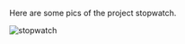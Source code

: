 Here are some pics of the project stopwatch.


![stopwatch](https://github.com/1234vishalsharma/Oasis-Infobyte/assets/91680279/6eee1116-3a7a-41c6-80a5-307aa1afc4a2)
